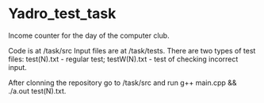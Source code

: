 # Yadro_test_task
Income counter for the day of the computer club.

Code is at /task/src
Input files are at /task/tests. There are two types of test files: test(N).txt - regular test; testW(N).txt - test of checking incorrect input.

After clonning the repository go to /task/src and run g++ main.cpp && ./a.out test(N).txt.
